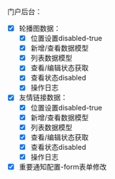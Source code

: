 门户后台：

- [x] 轮播图数据：
  - [x] 位置设置disabled-true
  - [x] 新增/查看数据模型
  - [x] 列表数据模型
  - [x] 查看/编辑状态获取
  - [x] 查看状态disabled
  - [x] 操作日志
- [x] 友情链接数据：
  - [x] 位置设置disabled-true
  - [x] 新增/查看数据模型
  - [x] 列表数据模型
  - [x] 查看/编辑状态获取
  - [x] 查看状态disabled
  - [x] 操作日志
- [x] 重要通知配置-form表单修改
